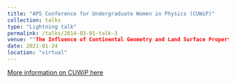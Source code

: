 ```yaml
---
title: "APS Conference for Undergraduate Women in Physics (CUWiP)"
collection: talks
type: "Lightning talk"
permalink: /talks/2014-03-01-talk-3
venue: ""The Influence of Continental Geometry and Land Surface Properties on Temperature Variability""
date: 2021-01-24
location: "virtual"
---
```


[More information on CUWiP here](https://www.aps.org/programs/women/cuwip/index.cfm)
